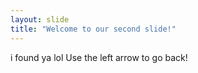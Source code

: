 ```yaml
---
layout: slide
title: "Welcome to our second slide!"
---
```

i found ya lol
Use the left arrow to go back!

